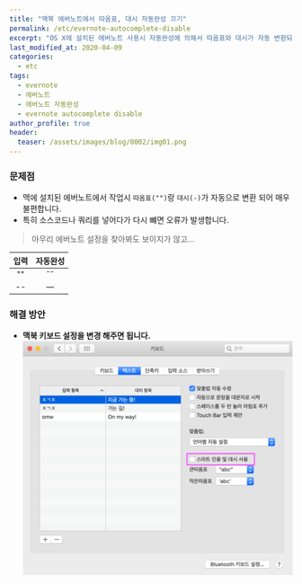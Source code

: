 ```yaml
---
title: "맥북 에버노트에서 따옴표, 대시 자동완성 끄기"
permalink: /etc/evernote-autocomplete-disable
excerpt: "OS X에 설치된 에버노트 사용시 자동완성에 의해서 따옴표와 대시가 자동 변환되는 문제를 해결합니다."
last_modified_at: 2020-04-09
categories:
  - etc
tags:
  - evernote
  - 에버노트
  - 에버노트 자동완성
  - evernote autocomplete disable
author_profile: true
header:
  teaser: /assets/images/blog/0002/img01.png
---
```


### 문제점
- 맥에 설치된 에버노트에서 작업시 `따옴표("")`랑 `대시(-)`가 자동으로 변환 되어 매우 불편합니다.
- 특히 소스코드나 쿼리를 넣어다가 다시 뺴면 오류가 발생합니다.
> 아무리 에버노트 설정을 찾아봐도 보이지가 않고...

| 입력 | 자동완성     |
| :-------------: | :-------------: |
| ""       | ˝˝       |
| --       | ―       |


### 해결 방안
- **맥북 키보드 설정을 변경 해주면 됩니다.**
![img01](/assets/images/blog/0002/img01.png)
